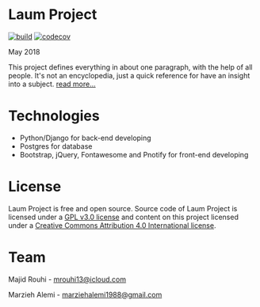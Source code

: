 # Laum Project
[![build](https://travis-ci.org/mrouhi13/laumproject.svg?branch=master)](https://travis-ci.org/mrouhi13/laumproject)
[![codecov](https://codecov.io/gh/mrouhi13/laumproject/branch/master/graph/badge.svg)](https://codecov.io/gh/mrouhi13/laumproject)

May 2018

This project defines everything in about one paragraph, with the help of all people. It's not an encyclopedia, just a quick reference for have an insight into a subject. [read more...][1]

# Technologies
* Python/Django for back-end developing
* Postgres for database
* Bootstrap, jQuery, Fontawesome and Pnotify for front-end developing

# License
Laum Project is free and open source. Source code of Laum Project is licensed under a [GPL v3.0 license][2] and content on this project licensed under a [Creative Commons Attribution 4.0 International license][3].

# Team
Majid Rouhi - mrouhi13@icloud.com

Marzieh Alemi - marziehalemi1988@gmail.com

[1]: https://www.laum.ir/lmp_WiPcE4LjeyrB/
[2]: https://www.gnu.org/licenses/gpl-3.0.en.html
[3]: https://creativecommons.org/licenses/by/4.0/
